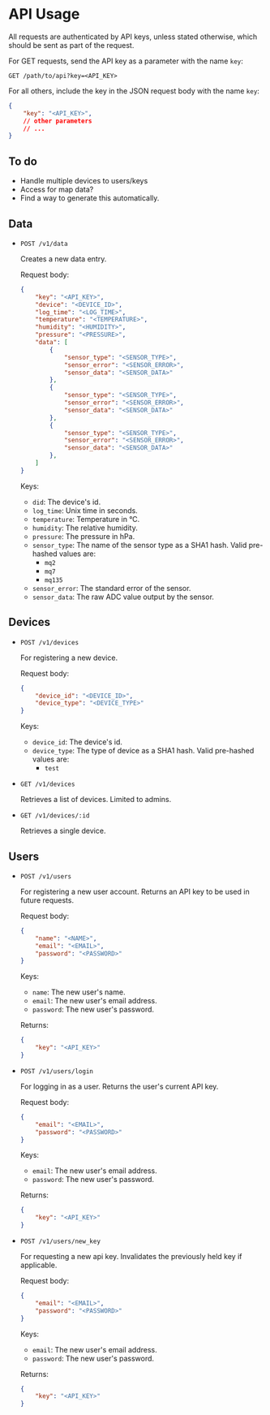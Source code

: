 # API Usage

All requests are authenticated by API keys, unless stated otherwise, which should be sent as part of the request.

For GET requests, send the API key as a parameter with the name `key`:
```
GET /path/to/api?key=<API_KEY>
```

For all others, include the key in the JSON request body with the name `key`:
```json
{
	"key": "<API_KEY>",
	// other parameters
	// ...
}
```

## To do
* Handle multiple devices to users/keys
* Access for map data?
* Find a way to generate this automatically.

## Data
* `POST /v1/data`

	Creates a new data entry.

	Request body:
	```json
	{
		"key": "<API_KEY>",
		"device": "<DEVICE_ID>",
		"log_time": "<LOG_TIME>",
		"temperature": "<TEMPERATURE>",
		"humidity": "<HUMIDITY>",
		"pressure": "<PRESSURE>",
		"data": [
			{
				"sensor_type": "<SENSOR_TYPE>",
				"sensor_error": "<SENSOR_ERROR>",
				"sensor_data": "<SENSOR_DATA>"
			},
			{
				"sensor_type": "<SENSOR_TYPE>",
				"sensor_error": "<SENSOR_ERROR>",
				"sensor_data": "<SENSOR_DATA>"
			},
			{
				"sensor_type": "<SENSOR_TYPE>",
				"sensor_error": "<SENSOR_ERROR>",
				"sensor_data": "<SENSOR_DATA>"
			},
		]
	}
	```

	Keys:
	* `did`: The device's id.
	* `log_time`: Unix time in seconds.
	* `temperature`: Temperature in °C.
	* `humidity`: The relative humidity.
	* `pressure`: The pressure in hPa.
	* `sensor_type`: The name of the sensor type as a SHA1 hash. Valid pre-hashed values are:
		* `mq2`
		* `mq7`
		* `mq135`
	* `sensor_error`: The standard error of the sensor.
	* `sensor_data`: The raw ADC value output by the sensor.

## Devices
* `POST /v1/devices`

	For registering a new device.

	Request body:
	```json
	{
		"device_id": "<DEVICE_ID>",
		"device_type": "<DEVICE_TYPE>"
	}
	```

	Keys:
	* `device_id`: The device's id.
	* `device_type`: The type of device as a SHA1 hash. Valid pre-hashed values are:
		* `test`

* `GET /v1/devices`

	Retrieves a list of devices. Limited to admins.

* `GET /v1/devices/:id`

	Retrieves a single device.

## Users
* `POST /v1/users`

	For registering a new user account. Returns an API key to be used in future requests.

	Request body:
	```json
	{
		"name": "<NAME>",
		"email": "<EMAIL>",
		"password": "<PASSWORD>"
	}
	```

	Keys:
	* `name`: The new user's name.
	* `email`: The new user's email address.
	* `password`: The new user's password.

	Returns:
	```json
	{
		"key": "<API_KEY>"
	}
	```

* `POST /v1/users/login`

	For logging in as a user. Returns the user's current API key.

	Request body:
	```json
	{
		"email": "<EMAIL>",
		"password": "<PASSWORD>"
	}
	```

	Keys:
	* `email`: The new user's email address.
	* `password`: The new user's password.

	Returns:
	```json
	{
		"key": "<API_KEY>"
	}
	```

* `POST /v1/users/new_key`

	For requesting a new api key. Invalidates the previously held key if applicable.

	Request body:
	```json
	{
		"email": "<EMAIL>",
		"password": "<PASSWORD>"
	}
	```

	Keys:
	* `email`: The new user's email address.
	* `password`: The new user's password.

	Returns:
	```json
	{
		"key": "<API_KEY>"
	}
	```
